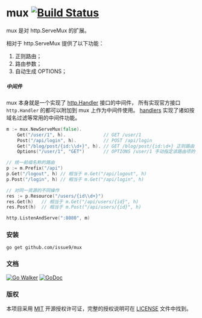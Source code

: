 mux [![Build Status](https://travis-ci.org/issue9/mux.svg?branch=master)](https://travis-ci.org/issue9/mux)
======

mux 是对 http.ServeMux 的扩展。

相对于 http.ServeMux 提供了以下功能：
1. 正则路由；
1. 路由参数；
1. 自动生成 OPTIONS；


##### 中间件
mux 本身就是一个实现了 [http.Handler](https://godoc.org/net/http#Handler) 接口的中间件，
所有实现官方接口 `http.Handler` 的都可以附加到 mux 上作为中间件使用。
[handlers](https://github.com/issue9/handlers) 实现了诸如按域名过滤等常用的中间件功能。


```go
m := mux.NewServeMux(false).
    Get("/user/1", h).              // GET /user/1
    Post("/api/login", h).          // POST /api/login
    Get("/blog/post/{id:\\d+}", h). // GET /blog/post/{id:\d+} 正则路由
    Options("/user/1", "GET")       // OPTIONS /user/1 手动指定该路由项的 OPTIONS 请求方法返回内容

// 统一前缀名称的路由
p := m.Prefix("/api")
p.Get("/logout", h) // 相当于 m.Get("/api/logout", h)
p.Post("/login", h) // 相当于 m.Get("/api/login", h)

// 对同一资源的不同操作
res := p.Resource("/users/{id\\d+}")
res.Get(h)   // 相当于 m.Get("/api/users/{id}", h)
res.Post(h)  // 相当于 m.Post("/api/users/{id}", h)

http.ListenAndServe(":8080", m)
```


### 安装

```shell
go get github.com/issue9/mux
```


### 文档

[![Go Walker](https://gowalker.org/api/v1/badge)](https://gowalker.org/github.com/issue9/mux)
[![GoDoc](https://godoc.org/github.com/issue9/mux?status.svg)](https://godoc.org/github.com/issue9/mux)


### 版权

本项目采用 [MIT](https://opensource.org/licenses/MIT) 开源授权许可证，完整的授权说明可在 [LICENSE](LICENSE) 文件中找到。
